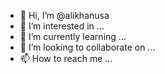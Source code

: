 - 👋 Hi, I’m @alikhanusa
- 👀 I’m interested in ...
- 🌱 I’m currently learning ...
- 💞️ I’m looking to collaborate on ...
- 📫 How to reach me ...

<!---
alikhanusa/alikhanusa is a ✨ special ✨ repository because its `README.md` (this file) appears on your GitHub profile.
You can click the Preview link to take a look at your changes.
--->
